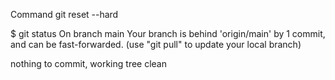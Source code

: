 Command git reset --hard

$ git status
On branch main
Your branch is behind 'origin/main' by 1 commit, and can be fast-forwarded.
(use "git pull" to update your local branch)

nothing to commit, working tree clean
